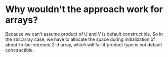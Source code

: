 # Why wouldn't the approach work for arrays?

Because we can't assume product of U and V is default constructible. So in the std::array case, we have to allocate the space during initialization of about-to-be-returned 2-d array, which will fail if product type is not default constructible.
